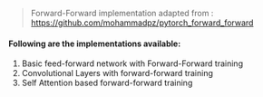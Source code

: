 > Forward-Forward implementation adapted from : https://github.com/mohammadpz/pytorch_forward_forward

#### Following are the implementations available:
1. Basic feed-forward network with Forward-Forward training
2. Convolutional Layers with forward-forward training
3. Self Attention based forward-forward training
